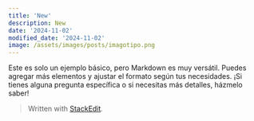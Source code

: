 ```yaml
---
title: 'New'
description: New
date: '2024-11-02'
modified_date: '2024-11-02'
image: /assets/images/posts/imagotipo.png
---
```


Este es solo un ejemplo básico, pero Markdown es muy versátil. Puedes agregar más elementos y ajustar el formato según tus necesidades. ¡Si tienes alguna pregunta específica o si necesitas más detalles, házmelo saber!


> Written with [StackEdit](https://stackedit.io/).
<!--stackedit_data:
eyJoaXN0b3J5IjpbLTE2MDMxMTQyMjYsNzk2NzQwODAzXX0=
-->